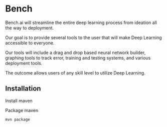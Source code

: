 # Bench

Bench.ai will streamline the entire deep learning process from ideation all the way to deployment. 

Our goal is to provide several tools to the user that will make Deep Learning accessible to everyone. 

Our tools will include a drag and drop based neural network builder, graphing tools to track error, training and testing systems, and various deployment tools. 

The outcome allows users of any skill level to utilize Deep Learning.

## Installation

Install maven

Package maven
```bash
mvn package
```